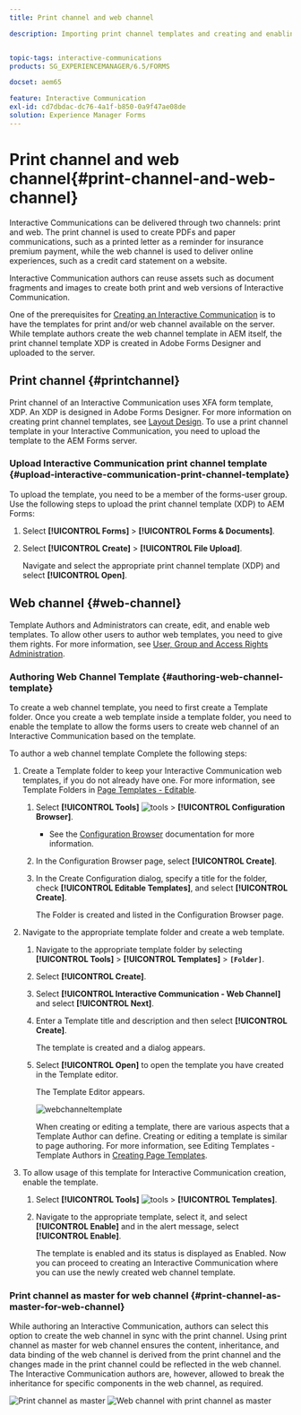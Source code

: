 ```yaml
---
title: Print channel and web channel

description: Importing print channel templates and creating and enabling web channel templates


topic-tags: interactive-communications
products: SG_EXPERIENCEMANAGER/6.5/FORMS

docset: aem65

feature: Interactive Communication
exl-id: cd7dbdac-dc76-4a1f-b850-0a9f47ae08de
solution: Experience Manager Forms
---
```

# Print channel and web channel{#print-channel-and-web-channel}

Interactive Communications can be delivered through two channels: print and web. The print channel is used to create PDFs and paper communications, such as a printed letter as a reminder for insurance premium payment, while the web channel is used to deliver online experiences, such as a credit card statement on a website.

Interactive Communication authors can reuse assets such as document fragments and images to create both print and web versions of Interactive Communication.

One of the prerequisites for [Creating an Interactive Communication](../../forms/using/create-interactive-communication.md) is to have the templates for print and/or web channel available on the server. While template authors create the web channel template in AEM itself, the print channel template XDP is created in Adobe Forms Designer and uploaded to the server.

## Print channel {#printchannel}

Print channel of an Interactive Communication uses XFA form template, XDP. An XDP is designed in Adobe Forms Designer. For more information on creating print channel templates, see [Layout Design](../../forms/using/layout-design-details.md). To use a print channel template in your Interactive Communication, you need to upload the template to the AEM Forms server.

### Upload Interactive Communication print channel template {#upload-interactive-communication-print-channel-template}

To upload the template, you need to be a member of the forms-user group. Use the following steps to upload the print channel template (XDP) to AEM Forms:

1. Select **[!UICONTROL Forms]** > **[!UICONTROL Forms & Documents]**.

1. Select **[!UICONTROL Create]** > **[!UICONTROL File Upload]**.

   Navigate and select the appropriate print channel template (XDP) and select **[!UICONTROL Open]**.

## Web channel {#web-channel}

Template Authors and Administrators can create, edit, and enable web templates. To allow other users to author web templates, you need to give them rights. For more information, see [User, Group and Access Rights Administration](/help/sites-administering/user-group-ac-admin.md).

### Authoring Web Channel Template {#authoring-web-channel-template}

To create a web channel template, you need to first create a Template folder. Once you create a web template inside a template folder, you need to enable the template to allow the forms users to create web channel of an Interactive Communication based on the template.

To author a web channel template Complete the following steps:

1. Create a Template folder to keep your Interactive Communication web templates, if you do not already have one. For more information, see Template Folders in [Page Templates - Editable](/help/sites-developing/page-templates-editable.md).

    1. Select **[!UICONTROL Tools]** ![tools](assets/tools.png) > **[!UICONTROL Configuration Browser]**.
       * See the [Configuration Browser](/help/sites-administering/configurations.md) documentation for more information.
    1. In the Configuration Browser page, select **[!UICONTROL Create]**.
    1. In the Create Configuration dialog, specify a title for the folder, check **[!UICONTROL Editable Templates]**, and select **[!UICONTROL Create]**.

       The Folder is created and listed in the Configuration Browser page.

1. Navigate to the appropriate template folder and create a web template.

    1. Navigate to the appropriate template folder by selecting **[!UICONTROL Tools]** > **[!UICONTROL Templates]** > **`[Folder]`**.
    1. Select **[!UICONTROL Create]**.
    1. Select **[!UICONTROL Interactive Communication - Web Channel]** and select **[!UICONTROL Next]**.
    1. Enter a Template title and description and then select **[!UICONTROL Create]**.

       The template is created and a dialog appears.

    1. Select **[!UICONTROL Open]** to open the template you have created in the Template editor.

       The Template Editor appears.

       ![webchanneltemplate](assets/webchanneltemplate.png)

       When creating or editing a template, there are various aspects that a Template Author can define. Creating or editing a template is similar to page authoring. For more information, see Editing Templates - Template Authors in [Creating Page Templates](/help/sites-authoring/templates.md).

1. To allow usage of this template for Interactive Communication creation, enable the template.

    1. Select **[!UICONTROL Tools]** ![tools](assets/tools.png) > **[!UICONTROL Templates]**.
    1. Navigate to the appropriate template, select it, and select **[!UICONTROL Enable]** and in the alert message, select **[!UICONTROL Enable]**.

       The template is enabled and its status is displayed as Enabled. Now you can proceed to creating an Interactive Communication where you can use the newly created web channel template.

### Print channel as master for web channel {#print-channel-as-master-for-web-channel}

While authoring an Interactive Communication, authors can select this option to create the web channel in sync with the print channel. Using print channel as master for web channel ensures the content, inheritance, and data binding of the web channel is derived from the print channel and the changes made in the print channel could be reflected in the web channel. The Interactive Communication authors are, however, allowed to break the inheritance for specific components in the web channel, as required.

![Print channel as master](assets/create_ic_print_master_new.png) ![Web channel with print channel as master](assets/create_ic_print_master_web_new.png)
